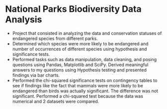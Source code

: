 # National Parks Biodiversity Data Analysis
* Project that consisted in analyzing the data and conservation statuses of endangered species from different parks.
* Determined which species were more likely to be endangered and number of occurrences of different species using hypothesis and significance tests. 
* Performed tasks such as data manipulation, data cleaning, and posing questions using Pandas, Matplotlib and SciPy. Derived meaningful answers to my questions using Hypothesis testing and presented findings via bar charts. 
* Performed the chi-squared significance tests on contingency tables to see if findings like the fact that mammals were more likely to be endangered than birds was actually significant. The difference was not significant. Performed a chi-squared test because the data was numerical and 2 datasets were compared.
